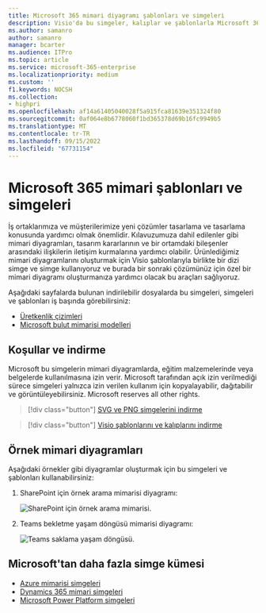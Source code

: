 ```yaml
---
title: Microsoft 365 mimari diyagramı şablonları ve simgeleri
description: Visio'da bu simgeler, kalıplar ve şablonlarla Microsoft 365 mimari diyagramları oluşturun.
ms.author: samanro
author: samanro
manager: bcarter
ms.audience: ITPro
ms.topic: article
ms.service: microsoft-365-enterprise
ms.localizationpriority: medium
ms.custom: ''
f1.keywords: NOCSH
ms.collection:
- highpri
ms.openlocfilehash: af14a61405040028f5a915fca81639e351324f80
ms.sourcegitcommit: 0af064e8b6778060f1bd365378d69b16fc9949b5
ms.translationtype: MT
ms.contentlocale: tr-TR
ms.lasthandoff: 09/15/2022
ms.locfileid: "67731154"
---
```

# <a name="microsoft-365-architecture-templates-and-icons"></a>Microsoft 365 mimari şablonları ve simgeleri

İş ortaklarımıza ve müşterilerimize yeni çözümler tasarlama ve tasarlama konusunda yardımcı olmak önemlidir. Kılavuzumuza dahil edilenler gibi mimari diyagramları, tasarım kararlarının ve bir ortamdaki bileşenler arasındaki ilişkilerin iletişim kurmalarına yardımcı olabilir. Ürünlediğimiz mimari diyagramlarını oluşturmak için Visio şablonlarıyla birlikte bir dizi simge ve simge kullanıyoruz ve burada bir sonraki çözümünüz için özel bir mimari diyagramı oluşturmanıza yardımcı olacak bu araçları sağlıyoruz.

Aşağıdaki sayfalarda bulunan indirilebilir dosyalarda bu simgeleri, simgeleri ve şablonları iş başında görebilirsiniz:

- [Üretkenlik çizimleri](productivity-illustrations.md)
- [Microsoft bulut mimarisi modelleri](cloud-architecture-models.md)

## <a name="terms-and-download"></a>Koşullar ve indirme

Microsoft bu simgelerin mimari diyagramlarda, eğitim malzemelerinde veya belgelerde kullanılmasına izin verir. Microsoft tarafından açık izin verilmediği sürece simgeleri yalnızca izin verilen kullanım için kopyalayabilir, dağıtabilir ve görüntüleyebilirsiniz. Microsoft reserves all other rights.


 > [!div class="button"]
 > [SVG ve PNG simgelerini indirme](https://go.microsoft.com/fwlink/?linkid=869455)

 > [!div class="button"]
 > [Visio şablonlarını ve kalıplarını indirme](https://go.microsoft.com/fwlink/?linkid=2056186)

## <a name="example-architecture-diagrams"></a>Örnek mimari diyagramları

Aşağıdaki örnekler gibi diyagramlar oluşturmak için bu simgeleri ve şablonları kullanabilirsiniz:

1. SharePoint için örnek arama mimarisi diyagramı:

    ![SharePoint için örnek arama mimarisi.](../media/configure-search-for-multi-geo-image1-1.png)

2. Teams bekletme yaşam döngüsü mimarisi diyagramı:

    ![Teams saklama yaşam döngüsü.](../media/TeamsRetentionLifecycle.png)

## <a name="more-icon-sets-from-microsoft"></a>Microsoft'tan daha fazla simge kümesi

- [Azure mimarisi simgeleri](/azure/architecture/icons/)
- [Dynamics 365 mimari simgeleri](/dynamics365/get-started/icons)
- [Microsoft Power Platform simgeleri](/power-platform/guidance/icons)